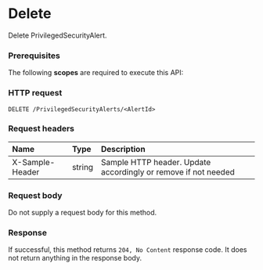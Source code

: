 # Delete

Delete PrivilegedSecurityAlert.
### Prerequisites
The following **scopes** are required to execute this API: 
### HTTP request
<!-- { "blockType": "ignored" } -->
```http
DELETE /PrivilegedSecurityAlerts/<AlertId>

```
### Request headers
| Name       | Type | Description|
|:---------------|:--------|:----------|
| X-Sample-Header  | string  | Sample HTTP header. Update accordingly or remove if not needed|

### Request body
Do not supply a request body for this method.


### Response
If successful, this method returns `204, No Content` response code. It does not return anything in the response body.


<!-- uuid: e23ec738-918f-46c6-997d-1aa59576f971
2015-10-19 08:55:36 UTC -->
<!-- {
  "type": "#page.annotation",
  "description": "Delete",
  "keywords": "",
  "section": "documentation",
  "tocPath": ""
}-->